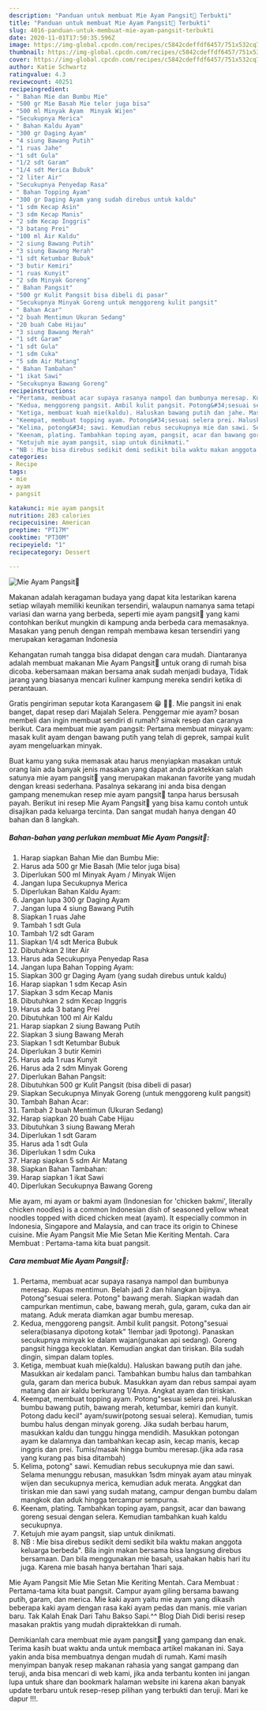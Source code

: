 ```yaml
---
description: "Panduan untuk membuat Mie Ayam Pangsit🍜 Terbukti"
title: "Panduan untuk membuat Mie Ayam Pangsit🍜 Terbukti"
slug: 4016-panduan-untuk-membuat-mie-ayam-pangsit-terbukti
date: 2020-11-01T17:50:35.596Z
image: https://img-global.cpcdn.com/recipes/c5842cdeffdf6457/751x532cq70/mie-ayam-pangsit🍜-foto-resep-utama.jpg
thumbnail: https://img-global.cpcdn.com/recipes/c5842cdeffdf6457/751x532cq70/mie-ayam-pangsit🍜-foto-resep-utama.jpg
cover: https://img-global.cpcdn.com/recipes/c5842cdeffdf6457/751x532cq70/mie-ayam-pangsit🍜-foto-resep-utama.jpg
author: Katie Schwartz
ratingvalue: 4.3
reviewcount: 40251
recipeingredient:
- " Bahan Mie dan Bumbu Mie"
- "500 gr Mie Basah Mie telor juga bisa"
- "500 ml Minyak Ayam  Minyak Wijen"
- "Secukupnya Merica"
- " Bahan Kaldu Ayam"
- "300 gr Daging Ayam"
- "4 siung Bawang Putih"
- "1 ruas Jahe"
- "1 sdt Gula"
- "1/2 sdt Garam"
- "1/4 sdt Merica Bubuk"
- "2 liter Air"
- "Secukupnya Penyedap Rasa"
- " Bahan Topping Ayam"
- "300 gr Daging Ayam yang sudah direbus untuk kaldu"
- "1 sdm Kecap Asin"
- "3 sdm Kecap Manis"
- "2 sdm Kecap Inggris"
- "3 batang Prei"
- "100 ml Air Kaldu"
- "2 siung Bawang Putih"
- "3 siung Bawang Merah"
- "1 sdt Ketumbar Bubuk"
- "3 butir Kemiri"
- "1 ruas Kunyit"
- "2 sdm Minyak Goreng"
- " Bahan Pangsit"
- "500 gr Kulit Pangsit bisa dibeli di pasar"
- "Secukupnya Minyak Goreng untuk menggoreng kulit pangsit"
- " Bahan Acar"
- "2 buah Mentimun Ukuran Sedang"
- "20 buah Cabe Hijau"
- "3 siung Bawang Merah"
- "1 sdt Garam"
- "1 sdt Gula"
- "1 sdm Cuka"
- "5 sdm Air Matang"
- " Bahan Tambahan"
- "1 ikat Sawi"
- "Secukupnya Bawang Goreng"
recipeinstructions:
- "Pertama, membuat acar supaya rasanya nampol dan bumbunya meresap. Kupas mentimun. Belah jadi 2 dan hilangkan bijinya. Potong&#34;sesuai selera. Potong&#34; bawang merah. Siapkan wadah dan campurkan mentimun, cabe, bawang merah, gula, garam, cuka dan air matang. Aduk merata diamkan agar bumbu meresap."
- "Kedua, menggoreng pangsit. Ambil kulit pangsit. Potong&#34;sesuai selera(biasanya dipotong kotak&#34; 1lembar jadi 9potong). Panaskan secukupnya minyak ke dalam wajan(gunakan api sedang). Goreng pangsit hingga kecoklatan. Kemudian angkat dan tiriskan. Bila sudah dingin, simpan dalam toples."
- "Ketiga, membuat kuah mie(kaldu). Haluskan bawang putih dan jahe. Masukkan air kedalam panci. Tambahkan bumbu halus dan tambahkan gula, garam dan merica bubuk. Masukkan ayam dan rebus sampai ayam matang dan air kaldu berkurang 1/4nya. Angkat ayam dan tiriskan."
- "Keempat, membuat topping ayam. Potong&#34;sesuai selera prei. Haluskan bumbu bawang putih, bawang merah, ketumbar, kemiri dan kunyit. Potong dadu kecil&#34; ayam/suwir(potong sesuai selera). Kemudian, tumis bumbu halus dengan minyak goreng. Jika sudah berbau harum, masukkan kaldu dan tunggu hingga mendidih. Masukkan potongan ayam ke dalamnya dan tambahkan kecap asin, kecap manis, kecap inggris dan prei. Tumis/masak hingga bumbu meresap.(jika ada rasa yang kurang pas bisa ditambah)"
- "Kelima, potong&#34; sawi. Kemudian rebus secukupnya mie dan sawi. Selama menunggu rebusan, masukkan 1sdm minyak ayam atau minyak wijen dan secukupnya merica, kemudian aduk merata. Anggkat dan tiriskan mie dan sawi yang sudah matang, campur dengan bumbu dalam mangkok dan aduk hingga tercampur sempurna."
- "Keenam, plating. Tambahkan toping ayam, pangsit, acar dan bawang goreng sesuai dengan selera. Kemudian tambahkan kuah kaldu secukupnya."
- "Ketujuh mie ayam pangsit, siap untuk dinikmati."
- "NB : Mie bisa direbus sedikit demi sedikit bila waktu makan anggota keluarga berbeda&#34;. Bila ingin makan bersama bisa langsung direbus bersamaan. Dan bila menggunakan mie basah, usahakan habis hari itu juga. Karena mie basah hanya bertahan 1hari saja."
categories:
- Recipe
tags:
- mie
- ayam
- pangsit

katakunci: mie ayam pangsit 
nutrition: 283 calories
recipecuisine: American
preptime: "PT17M"
cooktime: "PT30M"
recipeyield: "1"
recipecategory: Dessert

---
```



![Mie Ayam Pangsit🍜](https://img-global.cpcdn.com/recipes/c5842cdeffdf6457/751x532cq70/mie-ayam-pangsit🍜-foto-resep-utama.jpg)

Makanan adalah keragaman budaya yang dapat kita lestarikan karena setiap wilayah memiliki keunikan tersendiri, walaupun namanya sama tetapi variasi dan warna yang berbeda, seperti mie ayam pangsit🍜 yang kami contohkan berikut mungkin di kampung anda berbeda cara memasaknya. Masakan yang penuh dengan rempah membawa kesan tersendiri yang merupakan keragaman Indonesia

Kehangatan rumah tangga bisa didapat dengan cara mudah. Diantaranya adalah membuat makanan Mie Ayam Pangsit🍜 untuk orang di rumah bisa dicoba. kebersamaan makan bersama anak sudah menjadi budaya, Tidak jarang yang biasanya mencari kuliner kampung mereka sendiri ketika di perantauan.

Gratis pengiriman seputar kota Karangasem 😁 🛵💨. Mie pangsit ini enak banget, dapat resep dari Majalah Selera. Penggemar mie ayam? bosan membeli dan ingin membuat sendiri di rumah? simak resep dan caranya berikut. Cara membuat mie ayam pangsit: Pertama membuat minyak ayam: masak kulit ayam dengan bawang putih yang telah di geprek, sampai kulit ayam mengeluarkan minyak.

Buat kamu yang suka memasak atau harus menyiapkan masakan untuk orang lain ada banyak jenis masakan yang dapat anda praktekkan salah satunya mie ayam pangsit🍜 yang merupakan makanan favorite yang mudah dengan kreasi sederhana. Pasalnya sekarang ini anda bisa dengan gampang menemukan resep mie ayam pangsit🍜 tanpa harus bersusah payah.
Berikut ini resep Mie Ayam Pangsit🍜 yang bisa kamu contoh untuk disajikan pada keluarga tercinta. Dan sangat mudah hanya dengan 40 bahan dan 8 langkah.


<!--inarticleads1-->

##### Bahan-bahan yang perlukan membuat Mie Ayam Pangsit🍜:

1. Harap siapkan  Bahan Mie dan Bumbu Mie:
1. Harus ada 500 gr Mie Basah (Mie telor juga bisa)
1. Diperlukan 500 ml Minyak Ayam / Minyak Wijen
1. Jangan lupa Secukupnya Merica
1. Diperlukan  Bahan Kaldu Ayam:
1. Jangan lupa 300 gr Daging Ayam
1. Jangan lupa 4 siung Bawang Putih
1. Siapkan 1 ruas Jahe
1. Tambah 1 sdt Gula
1. Tambah 1/2 sdt Garam
1. Siapkan 1/4 sdt Merica Bubuk
1. Dibutuhkan 2 liter Air
1. Harus ada Secukupnya Penyedap Rasa
1. Jangan lupa  Bahan Topping Ayam:
1. Siapkan 300 gr Daging Ayam (yang sudah direbus untuk kaldu)
1. Harap siapkan 1 sdm Kecap Asin
1. Siapkan 3 sdm Kecap Manis
1. Dibutuhkan 2 sdm Kecap Inggris
1. Harus ada 3 batang Prei
1. Dibutuhkan 100 ml Air Kaldu
1. Harap siapkan 2 siung Bawang Putih
1. Siapkan 3 siung Bawang Merah
1. Siapkan 1 sdt Ketumbar Bubuk
1. Diperlukan 3 butir Kemiri
1. Harus ada 1 ruas Kunyit
1. Harus ada 2 sdm Minyak Goreng
1. Diperlukan  Bahan Pangsit:
1. Dibutuhkan 500 gr Kulit Pangsit (bisa dibeli di pasar)
1. Siapkan Secukupnya Minyak Goreng (untuk menggoreng kulit pangsit)
1. Tambah  Bahan Acar:
1. Tambah 2 buah Mentimun (Ukuran Sedang)
1. Harap siapkan 20 buah Cabe Hijau
1. Dibutuhkan 3 siung Bawang Merah
1. Diperlukan 1 sdt Garam
1. Harus ada 1 sdt Gula
1. Diperlukan 1 sdm Cuka
1. Harap siapkan 5 sdm Air Matang
1. Siapkan  Bahan Tambahan:
1. Harap siapkan 1 ikat Sawi
1. Diperlukan Secukupnya Bawang Goreng


Mie ayam, mi ayam or bakmi ayam (Indonesian for &#39;chicken bakmi&#39;, literally chicken noodles) is a common Indonesian dish of seasoned yellow wheat noodles topped with diced chicken meat (ayam). It especially common in Indonesia, Singapore and Malaysia, and can trace its origin to Chinese cuisine. Mie Ayam Pangsit Mie Mie Setan Mie Keriting Mentah. Cara Membuat : Pertama-tama kita buat pangsit. 

<!--inarticleads2-->

##### Cara membuat  Mie Ayam Pangsit🍜:

1. Pertama, membuat acar supaya rasanya nampol dan bumbunya meresap. Kupas mentimun. Belah jadi 2 dan hilangkan bijinya. Potong&#34;sesuai selera. Potong&#34; bawang merah. Siapkan wadah dan campurkan mentimun, cabe, bawang merah, gula, garam, cuka dan air matang. Aduk merata diamkan agar bumbu meresap.
1. Kedua, menggoreng pangsit. Ambil kulit pangsit. Potong&#34;sesuai selera(biasanya dipotong kotak&#34; 1lembar jadi 9potong). Panaskan secukupnya minyak ke dalam wajan(gunakan api sedang). Goreng pangsit hingga kecoklatan. Kemudian angkat dan tiriskan. Bila sudah dingin, simpan dalam toples.
1. Ketiga, membuat kuah mie(kaldu). Haluskan bawang putih dan jahe. Masukkan air kedalam panci. Tambahkan bumbu halus dan tambahkan gula, garam dan merica bubuk. Masukkan ayam dan rebus sampai ayam matang dan air kaldu berkurang 1/4nya. Angkat ayam dan tiriskan.
1. Keempat, membuat topping ayam. Potong&#34;sesuai selera prei. Haluskan bumbu bawang putih, bawang merah, ketumbar, kemiri dan kunyit. Potong dadu kecil&#34; ayam/suwir(potong sesuai selera). Kemudian, tumis bumbu halus dengan minyak goreng. Jika sudah berbau harum, masukkan kaldu dan tunggu hingga mendidih. Masukkan potongan ayam ke dalamnya dan tambahkan kecap asin, kecap manis, kecap inggris dan prei. Tumis/masak hingga bumbu meresap.(jika ada rasa yang kurang pas bisa ditambah)
1. Kelima, potong&#34; sawi. Kemudian rebus secukupnya mie dan sawi. Selama menunggu rebusan, masukkan 1sdm minyak ayam atau minyak wijen dan secukupnya merica, kemudian aduk merata. Anggkat dan tiriskan mie dan sawi yang sudah matang, campur dengan bumbu dalam mangkok dan aduk hingga tercampur sempurna.
1. Keenam, plating. Tambahkan toping ayam, pangsit, acar dan bawang goreng sesuai dengan selera. Kemudian tambahkan kuah kaldu secukupnya.
1. Ketujuh mie ayam pangsit, siap untuk dinikmati.
1. NB : Mie bisa direbus sedikit demi sedikit bila waktu makan anggota keluarga berbeda&#34;. Bila ingin makan bersama bisa langsung direbus bersamaan. Dan bila menggunakan mie basah, usahakan habis hari itu juga. Karena mie basah hanya bertahan 1hari saja.


Mie Ayam Pangsit Mie Mie Setan Mie Keriting Mentah. Cara Membuat : Pertama-tama kita buat pangsit. Campur ayam giling bersama bawang putih, garam, dan merica. Mie kaki ayam yaitu mie ayam yang dikasih beberapa kaki ayam dengan rasa kaki ayam pedas dan manis. mie varian baru. Tak Kalah Enak Dari Tahu Bakso Sapi.^^ Blog Diah Didi berisi resep masakan praktis yang mudah dipraktekkan di rumah. 

Demikianlah cara membuat mie ayam pangsit🍜 yang gampang dan enak. Terima kasih buat waktu anda untuk membaca artikel makanan ini. Saya yakin anda bisa membuatnya dengan mudah di rumah. Kami masih menyimpan banyak resep makanan rahasia yang sangat gampang dan teruji, anda bisa mencari di web kami, jika anda terbantu konten ini jangan lupa untuk share dan bookmark halaman website ini karena akan banyak update terbaru untuk resep-resep pilihan yang terbukti dan teruji. Mari ke dapur !!!. 
